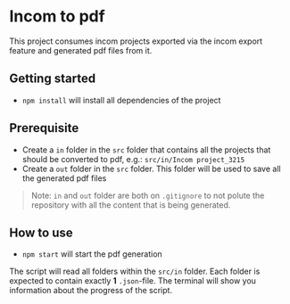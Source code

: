 # Incom to pdf

This project consumes incom projects exported via the incom export feature and generated pdf files from it.

## Getting started

- `npm install` will install all dependencies of the project

## Prerequisite

- Create a `in` folder in the `src` folder that contains all the projects that should be converted to pdf, e.g.: `src/in/Incom project_3215`
- Create a `out` folder in the `src` folder. This folder will be used to save all the generated pdf files

> Note: `in` and `out` folder are both on `.gitignore` to not polute the repository with all the content that is being generated.

## How to use

- `npm start` will start the pdf generation

The script will read all folders within the `src/in` folder. Each folder is expected to contain exactly __1__ `.json`-file. The terminal will show you information about the progress of the script.
